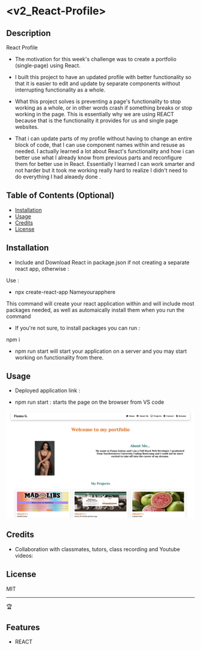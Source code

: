 # <v2_React-Profile>

## Description

React Profile

- The motivation for this week's challenge was to create a portfolio (single-page) using React.

- I built this project to have an updated profile with better functionality so that it is easier to edit and update by separate components without interrupting functionality as a whole.

- What this project solves is preventing a page's functionality to stop working as a whole, or in other words crash if something breaks or stop working in the page. This is essentially why we are using REACT because that is the functionality it provides for us and single page websites.

- That i can update parts of my profile without having to change an entire block of code, that I can use component names within and resuse as needed. I actually learned a lot about React's functionality and how i can better use what I already know from previous parts and reconfigure them for better use in React. Essentially I learned I can work smarter and not harder but it took me working really hard to realize I didn't need to do everything I had aleaedy done .

## Table of Contents (Optional)

- [Installation](#installation)
- [Usage](#usage)
- [Credits](#credits)
- [License](#license)

## Installation

- Include and Download React in package.json if not creating a separate react app, otherwise :

Use : 

- npx create-react-app Nameyourapphere

This command will create your react application within and will include most packages needed, as well as automaically install them when you run the command 

- If you're not sure, to install packages you can run : 

npm i 

- npm run start will start your application on a server and you may start working on functionality from there.

## Usage

- Deployed application link :


- npm run start : starts the page on the browser from VS code


![alt text](./myportfolio/src/assets/Screenshot.jpg)

## Credits

- Collaboration with classmates, tutors, class recording and Youtube videos:


## License

MIT

---

🏆 

## Features

- REACT
